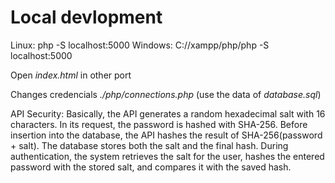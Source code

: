 # Local devlopment

Linux: php -S localhost:5000
Windows: C://xampp/php/php -S localhost:5000

Open *index.html* in other port

Changes credencials *./php/connections.php*
(use the data of *database.sql*)

API Security:
Basically, the API generates a random hexadecimal salt with 16 characters. In its request, the password is hashed with SHA-256. Before insertion into the database, the API hashes the result of SHA-256(password + salt). The database stores both the salt and the final hash. During authentication, the system retrieves the salt for the user, hashes the entered password with the stored salt, and compares it with the saved hash.